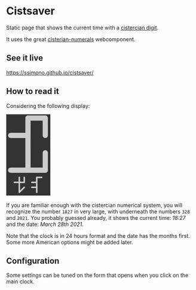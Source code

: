 Cistsaver
=========

Static page that shows the current time with a [cistercian digit](https://en.wikipedia.org/wiki/Cistercian_numerals).

It uses the great [cisterian-numerals](https://github.com/hsablonniere/cistercian-numerals) webcomponent.

See it live
-----------

https://ssimono.github.io/cistsaver/

How to read it
--------------

Considering the following display:

![screenshot.png](screenshot.png)

If you are familiar enough with the cistercian numerical system, you will recognize the number `1827` in very large, with underneath the numbers `328` and `2021`. You probably guessed already, it shows the current time: _18:27_ and the date: _March 28th 2021_.

Note that the clock is in 24 hours format and the date has the months first. Some more American options might be added later.

Configuration
-------------

Some settings can be tuned on the form that opens when you click on the main clock.